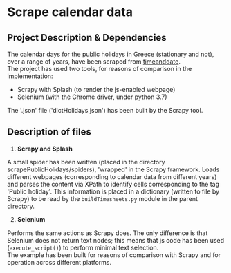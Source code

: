 # Scrape calendar data

## Project Description & Dependencies

The calendar days for the public holidays in Greece (stationary and not), over a range of years, have been scraped from [timeanddate](https://www.timeanddate.com/holidays/greece).  
The project has used two tools, for reasons of comparison in the implementation:

- Scrapy with Splash (to render the js-enabled webpage)
- Selenium (with the Chrome driver, under python 3.7)

The '.json' file ('dictHolidays.json') has been built by the Scrapy tool.


## Description of files

1. __Scrapy and Splash__

A small spider has been written (placed in the directory scrapePublicHolidays/spiders), 'wrapped' in the Scrapy framework. Loads different webpages (corresponding to calendar data from different years) and parses the content via XPath to identify cells corresponding to the tag 'Public holiday'. This information is placed in a dictionary (written to file by Scrapy) to be read by the `buildTimesheets.py` module in the parent directory.  


2. __Selenium__

Performs the same actions as Scrapy does. The only difference is that Selenium does not return text nodes; this means that js code has been used (`execute_script()`) to perform minimal text selection.  
The example has been built for reasons of comparison with Scrapy and for operation across different platforms.
